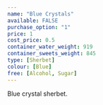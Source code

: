 ```yaml
---
name: "Blue Crystals"
available: FALSE
purchase_option: "1"
price: 1
cost_price: 0.5
container_water_weight: 919
container_sweets_weight: 845
type: [Sherbet]
colour: [Blue]
free: [Alcohol, Sugar]
---
```

Blue crystal sherbet.